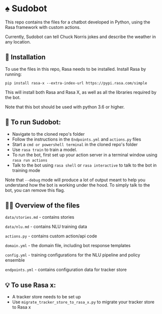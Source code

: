 # :spades: Sudobot

This repo contains the files for a chatbot developed in Python, using the Rasa framework with custom actions.

Currently, Sudobot can tell Chuck Norris jokes and describe the weather in any location.

## 👷‍ Installation

To use the files in this repo, Rasa needs to be installed. Install Rasa by running:
```
pip install rasa-x --extra-index-url https://pypi.rasa.com/simple
```
This will install both Rasa and Rasa X, as well as all the libraries required by the bot.

Note that this bot should be used with python 3.6 or higher.

## 🤖 To run Sudobot:

- Navigate to the cloned repo's folder
- Follow the instructions in the `Endpoints.yml` and `actions.py` files
- Start a `cmd or powershell terminal` in the cloned repo's folder
- Use `rasa train` to train a model.
- To run the bot, first set up your action server in a terminal window using ```rasa run actions```
- Talk to the bot using `rasa shell` or `rasa interactive` to talk to the bot in training mode

Note that `--debug` mode will produce a lot of output meant to help you understand how the bot is working 
under the hood. To simply talk to the bot, you can remove this flag.

## 👩‍💻 Overview of the files

`data/stories.md` - contains stories 

`data/nlu.md` - contains NLU training data

`actions.py` - contains custom action/api code

`domain.yml` - the domain file, including bot response templates

`config.yml` - training configurations for the NLU pipeline and policy ensemble

`endpoints.yml` - contains configuration data for tracker store


## :bulb: To use Rasa x:
- A tracker store needs to be set up
- Use `migrate_tracker_store_to_rasa_x.py` to migrate your tracker store to Rasa x
